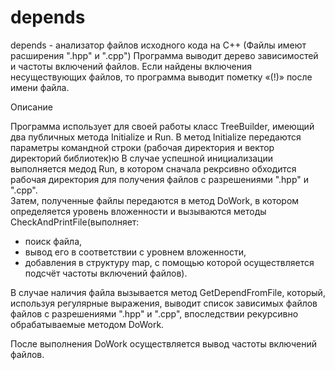 # depends
depends - анализатор файлов исходного кода на С++ (Файлы имеют расширения ".hpp" и ".cpp") 
Программа выводит дерево зависимостей и частоты включений файлов. 
Если найдены включения несуществующих файлов, то программа выводит пометку «(!)» после имени файла.

Описание

Программа использует для своей работы класс TreeBuilder, имеющий два публичных метода Initialize и Run.
В метод Initialize передаются параметры командной строки (рабочая директория и вектор директорий библиотек)ю
В случае успешной инициализации выполняется медод Run, в котором сначала рекрсивно обходится рабочая директория 
для получения файлов с разрешениями ".hpp" и ".cpp".  
Затем, полученные файлы передаются в метод DoWork, в котором 
определяется уровень вложенности и вызываются методы CheckAndPrintFile(выполняет:
 - поиск файла, 
 - вывод его в соответствии с уровнем вложенности,
 - добавления в структуру map, с помощью которой осуществляется подсчёт частоты включений файлов). 

В случае наличия файла вызывается метод GetDependFromFile, который, используя регулярные выражения, выводит список зависимых файлов файлов с разрешениями ".hpp" и ".cpp", впоследствии рекурсивно обрабатываемые методом DoWork.

После выполнения DoWork осуществляется вывод частоты включений файлов. 
